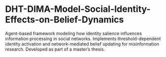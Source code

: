 # DHT-DIMA-Model-Social-Identity-Effects-on-Belief-Dynamics
Agent-based framework modeling how identity salience influences information processing in social networks. Implements threshold-dependent identity activation and network-mediated belief updating for misinformation research. Developed as part of a master’s thesis.
